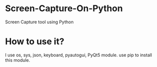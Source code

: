 # Screen-Capture-On-Python
Screen Capture tool using Python

# How to use it?
I use os, sys, json, keyboard, pyautogui, PyQt5 module. use pip to install this module.
